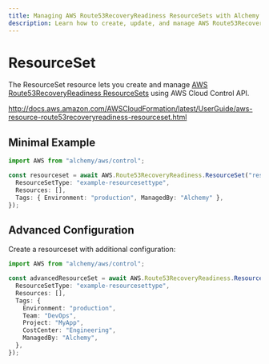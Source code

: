 ```yaml
---
title: Managing AWS Route53RecoveryReadiness ResourceSets with Alchemy
description: Learn how to create, update, and manage AWS Route53RecoveryReadiness ResourceSets using Alchemy Cloud Control.
---
```


# ResourceSet

The ResourceSet resource lets you create and manage [AWS Route53RecoveryReadiness ResourceSets](https://docs.aws.amazon.com/route53recoveryreadiness/latest/userguide/) using AWS Cloud Control API.

http://docs.aws.amazon.com/AWSCloudFormation/latest/UserGuide/aws-resource-route53recoveryreadiness-resourceset.html

## Minimal Example

```ts
import AWS from "alchemy/aws/control";

const resourceset = await AWS.Route53RecoveryReadiness.ResourceSet("resourceset-example", {
  ResourceSetType: "example-resourcesettype",
  Resources: [],
  Tags: { Environment: "production", ManagedBy: "Alchemy" },
});
```

## Advanced Configuration

Create a resourceset with additional configuration:

```ts
import AWS from "alchemy/aws/control";

const advancedResourceSet = await AWS.Route53RecoveryReadiness.ResourceSet("advanced-resourceset", {
  ResourceSetType: "example-resourcesettype",
  Resources: [],
  Tags: {
    Environment: "production",
    Team: "DevOps",
    Project: "MyApp",
    CostCenter: "Engineering",
    ManagedBy: "Alchemy",
  },
});
```

